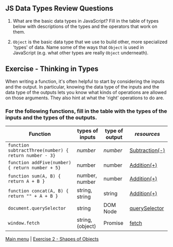 ## JS Data Types Review Questions

1. What are the basic data types in JavaScript? Fill in the table of types below
   with descriptions of the types and the operators that work on them.

2. `Object` is the basic data type that we use to build other, more specialized
   'types' of data. Name some of the ways that `Object` is used in JavaScript
   (e.g. what other types are really `Object` underneath).

## Exercise - Thinking in Types

When writing a function, it's often helpful to start by considering the inputs
and the output. In particular, knowing the data type of the inputs and the data
type of the outputs lets you know what kinds of operations are allowed on those
arguments. They also hint at what the 'right' operations to do are.

### For the following functions, fill in the table with the types of the inputs and the types of the outputs.

| Function                                              | types of inputs  | type of output | _resources_                                                                                               |
| ----------------------------------------------------- | ---------------- | -------------- | --------------------------------------------------------------------------------------------------------- |
| `function subtractThree(number) { return number - 3}` | _number_         | _number_       | [Subtraction(-)](https://developer.mozilla.org/en-US/docs/Web/JavaScript/Reference/Operators/Subtraction) |
| `function addFive(number) { return number + 5}`       | number           | number         | [Addition(+)](https://developer.mozilla.org/en-US/docs/Web/JavaScript/Reference/Operators/Addition)       |
| `function sum(A, B) { return A + B }`                 | number, number   | number         | [Addition(+)](https://developer.mozilla.org/en-US/docs/Web/JavaScript/Reference/Operators/Addition)       |
| `function concat(A, B) { return "" + A + B }`         | string, string   | string         | [Addition(+)](https://developer.mozilla.org/en-US/docs/Web/JavaScript/Reference/Operators/Addition)       |
| `document.querySelector`                              | string           | DOM Node       | [querySelector](https://developer.mozilla.org/en-US/docs/Web/API/Document/querySelector)                  |
| `window.fetch`                                        | string, (object) | Promise        | [fetch](https://developer.mozilla.org/en-US/docs/Web/API/fetch)                                           |


[Main menu](README.md) | [Exercise 2 - Shapes of Objects](ex2.md)